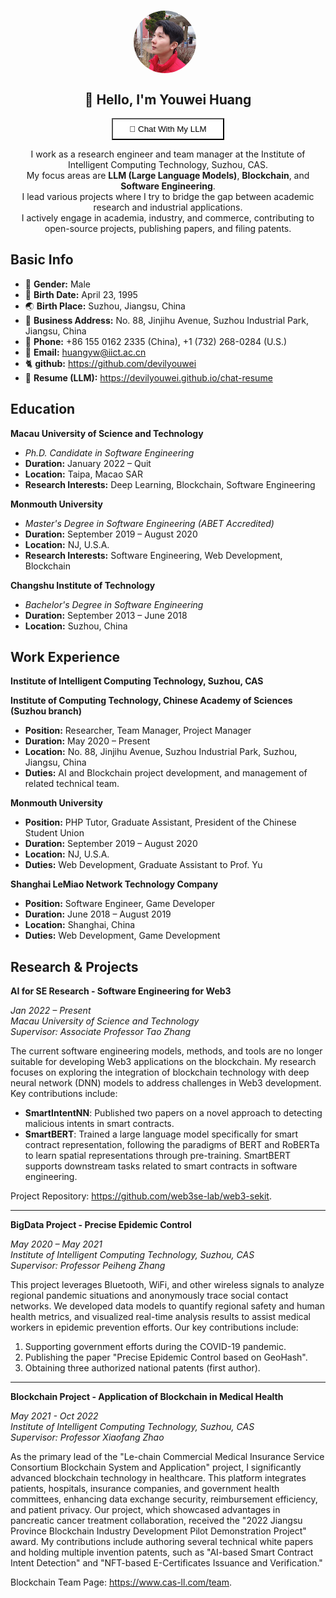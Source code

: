 <!-- @format -->

<h1 align="center" style="border: none">
<img style="border-radius:100%;margin-right:10px" src="https://raw.githubusercontent.com/devilyouwei/devilyouwei/main/img/ava.jpg" align="center" width=100/>
</h1>

<h2 align="center" style="border: none">🤗 Hello, I'm Youwei Huang</h2>
<p align="center">
<a href="https://devilyouwei.github.io/chat-resume/" target="_blank">
<button style="background:#fff;width:180px;height:35px;cursor:pointer">
👋 Chat With My LLM
</button>
</a>
</p>

<p align="center">
I work as a research engineer and team manager at the Institute of Intelligent Computing Technology, Suzhou, CAS.
<br>
My focus areas are <b>LLM (Large Language Models)</b>, <b>Blockchain</b>, and <b>Software Engineering</b>.
<br>
I lead various projects where I try to bridge the gap between academic research and industrial applications.
<br>
I actively engage in academia, industry, and commerce, contributing to open-source projects, publishing papers, and filing patents.
</p>

## Basic Info

-   👨 **Gender:** Male
-   📅 **Birth Date:** April 23, 1995
-   🌏 **Birth Place:** Suzhou, Jiangsu, China
-   🏢 **Business Address:** No. 88, Jinjihu Avenue, Suzhou Industrial Park, Jiangsu, China
-   📱 **Phone:** +86 155 0162 2335 (China), +1 (732) 268-0284 (U.S.)
-   📧 **Email:** [huangyw@iict.ac.cn](mailto:huangyw@iict.ac.cn)
-   🐈 **github:** <https://github.com/devilyouwei>
-   💬 **Resume (LLM):** <https://devilyouwei.github.io/chat-resume>

## Education

**Macau University of Science and Technology**

-   _Ph.D. Candidate in Software Engineering_
-   **Duration:** January 2022 – Quit
-   **Location:** Taipa, Macao SAR
-   **Research Interests:** Deep Learning, Blockchain, Software Engineering

**Monmouth University**

-   _Master's Degree in Software Engineering (ABET Accredited)_
-   **Duration:** September 2019 – August 2020
-   **Location:** NJ, U.S.A.
-   **Research Interests:** Software Engineering, Web Development, Blockchain

**Changshu Institute of Technology**

-   _Bachelor's Degree in Software Engineering_
-   **Duration:** September 2013 – June 2018
-   **Location:** Suzhou, China

## Work Experience

**Institute of Intelligent Computing Technology, Suzhou, CAS**

**Institute of Computing Technology, Chinese Academy of Sciences (Suzhou branch)**

-   **Position:** Researcher, Team Manager, Project Manager
-   **Duration:** May 2020 – Present
-   **Location:** No. 88, Jinjihu Avenue, Suzhou Industrial Park, Suzhou, Jiangsu, China
-   **Duties:** AI and Blockchain project development, and management of related technical team.

**Monmouth University**

-   **Position:** PHP Tutor, Graduate Assistant, President of the Chinese Student Union
-   **Duration:** September 2019 – August 2020
-   **Location:** NJ, U.S.A.
-   **Duties:** Web Development, Graduate Assistant to Prof. Yu

**Shanghai LeMiao Network Technology Company**

-   **Position:** Software Engineer, Game Developer
-   **Duration:** June 2018 – August 2019
-   **Location:** Shanghai, China
-   **Duties:** Web Development, Game Development

## Research & Projects

**AI for SE Research - Software Engineering for Web3**

_Jan 2022 – Present_  
_Macau University of Science and Technology_  
_Supervisor: Associate Professor Tao Zhang_

The current software engineering models, methods, and tools are no longer suitable for developing Web3 applications on the blockchain. My research focuses on exploring the integration of blockchain technology with deep neural network (DNN) models to address challenges in Web3 development. Key contributions include:

-   **SmartIntentNN**: Published two papers on a novel approach to detecting malicious intents in smart contracts.
-   **SmartBERT**: Trained a large language model specifically for smart contract representation, following the paradigms of BERT and RoBERTa to learn spatial representations through pre-training. SmartBERT supports downstream tasks related to smart contracts in software engineering.

Project Repository: <https://github.com/web3se-lab/web3-sekit>.

---

**BigData Project - Precise Epidemic Control**

_May 2020 – May 2021_  
_Institute of Intelligent Computing Technology, Suzhou, CAS_  
_Supervisor: Professor Peiheng Zhang_

This project leverages Bluetooth, WiFi, and other wireless signals to analyze regional pandemic situations and anonymously trace social contact networks. We developed data models to quantify regional safety and human health metrics, and visualized real-time analysis results to assist medical workers in epidemic prevention efforts. Our key contributions include:

1. Supporting government efforts during the COVID-19 pandemic.
2. Publishing the paper "Precise Epidemic Control based on GeoHash".
3. Obtaining three authorized national patents (first author).

---

**Blockchain Project - Application of Blockchain in Medical Health**

_May 2021 - Oct 2022_  
_Institute of Intelligent Computing Technology, Suzhou, CAS_  
_Supervisor: Professor Xiaofang Zhao_

As the primary lead of the "Le-chain Commercial Medical Insurance Service Consortium Blockchain System and Application" project, I significantly advanced blockchain technology in healthcare. This platform integrates patients, hospitals, insurance companies, and government health committees, enhancing data exchange security, reimbursement efficiency, and patient privacy. Our project, which showcased advantages in pancreatic cancer treatment collaboration, received the "2022 Jiangsu Province Blockchain Industry Development Pilot Demonstration Project" award. My contributions include authoring several technical white papers and holding multiple invention patents, such as "AI-based Smart Contract Intent Detection" and "NFT-based E-Certificates Issuance and Verification."

Blockchain Team Page: <https://www.cas-ll.com/team>.
